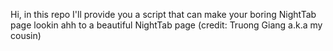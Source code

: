 Hi, in this repo I'll provide you a script that can make your boring NightTab page lookin ahh to a beautiful NightTab page (credit: Truong Giang a.k.a my cousin)

